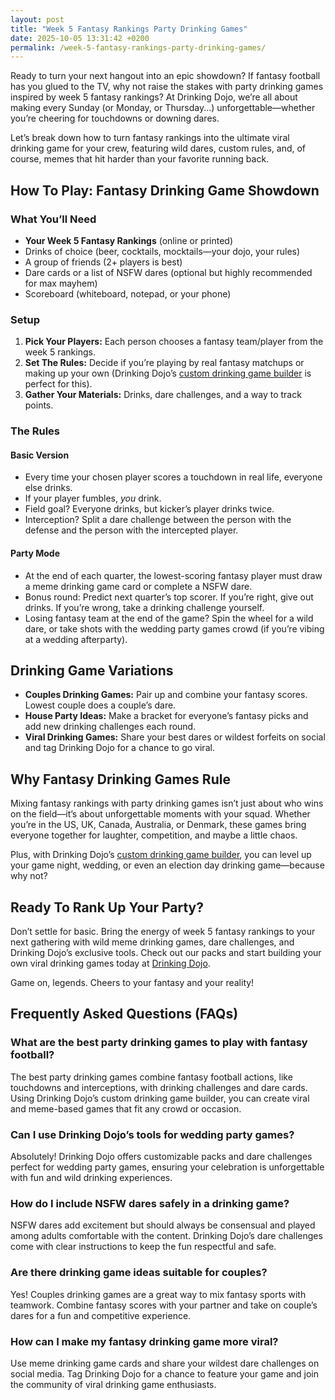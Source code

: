 ```yaml
---
layout: post
title: "Week 5 Fantasy Rankings Party Drinking Games"
date: 2025-10-05 13:31:42 +0200
permalink: /week-5-fantasy-rankings-party-drinking-games/
---
```

Ready to turn your next hangout into an epic showdown? If fantasy football has you glued to the TV, why not raise the stakes with party drinking games inspired by week 5 fantasy rankings? At Drinking Dojo, we’re all about making every Sunday (or Monday, or Thursday...) unforgettable—whether you’re cheering for touchdowns or downing dares.

Let’s break down how to turn fantasy rankings into the ultimate viral drinking game for your crew, featuring wild dares, custom rules, and, of course, memes that hit harder than your favorite running back.

## How To Play: Fantasy Drinking Game Showdown

### What You’ll Need
- **Your Week 5 Fantasy Rankings** (online or printed)
- Drinks of choice (beer, cocktails, mocktails—your dojo, your rules)
- A group of friends (2+ players is best)
- Dare cards or a list of NSFW dares (optional but highly recommended for max mayhem)
- Scoreboard (whiteboard, notepad, or your phone)

### Setup

1. **Pick Your Players:** Each person chooses a fantasy team/player from the week 5 rankings.
2. **Set The Rules:** Decide if you’re playing by real fantasy matchups or making up your own (Drinking Dojo’s [custom drinking game builder](https://drinkingdojo.com) is perfect for this).
3. **Gather Your Materials:** Drinks, dare challenges, and a way to track points.

### The Rules

#### Basic Version

- Every time your chosen player scores a touchdown in real life, everyone else drinks.
- If your player fumbles, *you* drink.
- Field goal? Everyone drinks, but kicker’s player drinks twice.
- Interception? Split a dare challenge between the person with the defense and the person with the intercepted player.

#### Party Mode

- At the end of each quarter, the lowest-scoring fantasy player must draw a meme drinking game card or complete a NSFW dare.
- Bonus round: Predict next quarter’s top scorer. If you’re right, give out drinks. If you’re wrong, take a drinking challenge yourself.
- Losing fantasy team at the end of the game? Spin the wheel for a wild dare, or take shots with the wedding party games crowd (if you’re vibing at a wedding afterparty).

## Drinking Game Variations

- **Couples Drinking Games:** Pair up and combine your fantasy scores. Lowest couple does a couple’s dare.
- **House Party Ideas:** Make a bracket for everyone’s fantasy picks and add new drinking challenges each round.
- **Viral Drinking Games:** Share your best dares or wildest forfeits on social and tag Drinking Dojo for a chance to go viral.

## Why Fantasy Drinking Games Rule

Mixing fantasy rankings with party drinking games isn’t just about who wins on the field—it’s about unforgettable moments with your squad. Whether you’re in the US, UK, Canada, Australia, or Denmark, these games bring everyone together for laughter, competition, and maybe a little chaos. 

Plus, with Drinking Dojo’s [custom drinking game builder](https://drinkingdojo.com), you can level up your game night, wedding, or even an election day drinking game—because why not?

## Ready To Rank Up Your Party?

Don’t settle for basic. Bring the energy of week 5 fantasy rankings to your next gathering with wild meme drinking games, dare challenges, and Drinking Dojo’s exclusive tools. Check out our packs and start building your own viral drinking games today at [Drinking Dojo](https://drinkingdojo.com).

Game on, legends. Cheers to your fantasy and your reality!

## Frequently Asked Questions (FAQs)

### What are the best party drinking games to play with fantasy football?

The best party drinking games combine fantasy football actions, like touchdowns and interceptions, with drinking challenges and dare cards. Using Drinking Dojo’s custom drinking game builder, you can create viral and meme-based games that fit any crowd or occasion.

### Can I use Drinking Dojo’s tools for wedding party games?

Absolutely! Drinking Dojo offers customizable packs and dare challenges perfect for wedding party games, ensuring your celebration is unforgettable with fun and wild drinking experiences.

### How do I include NSFW dares safely in a drinking game?

NSFW dares add excitement but should always be consensual and played among adults comfortable with the content. Drinking Dojo’s dare challenges come with clear instructions to keep the fun respectful and safe.

### Are there drinking game ideas suitable for couples?

Yes! Couples drinking games are a great way to mix fantasy sports with teamwork. Combine fantasy scores with your partner and take on couple’s dares for a fun and competitive experience.

### How can I make my fantasy drinking game more viral?

Use meme drinking game cards and share your wildest dare challenges on social media. Tag Drinking Dojo for a chance to feature your game and join the community of viral drinking game enthusiasts.

<script type="application/ld+json">
{
  "@context": "https://schema.org",
  "@type": "BlogPosting",
  "headline": "Week 5 Fantasy Rankings Party Drinking Games",
  "description": "Learn how to turn your week 5 fantasy football rankings into an unforgettable party drinking game with wild dares, custom rules, and viral meme challenges from Drinking Dojo.",
  "author": {
    "@type": "Person",
    "name": "Drinking Dojo"
  },
  "datePublished": "2024-06-01",
  "mainEntityOfPage": {
    "@type": "WebPage",
    "@id": "https://drinkingdojo.com/blog/week-5-fantasy-rankings-party-drinking-games"
  },
  "publisher": {
    "@type": "Person",
    "name": "Drinking Dojo"
  },
  "keywords": "drinking games, party drinking games, custom drinking game builder, dare challenges, viral drinking games, meme drinking games, fantasy football drinking games, wedding party games, NSFW dares, couples drinking games, house party ideas",
  "inLanguage": "en-US"
}
</script>

<script type="application/ld+json">
{
  "@context": "https://schema.org",
  "@type": "FAQPage",
  "mainEntity": [
    {
      "@type": "Question",
      "name": "What are the best party drinking games to play with fantasy football?",
      "acceptedAnswer": {
        "@type": "Answer",
        "text": "The best party drinking games combine fantasy football actions, like touchdowns and interceptions, with drinking challenges and dare cards. Using Drinking Dojo’s custom drinking game builder, you can create viral and meme-based games that fit any crowd or occasion."
      }
    },
    {
      "@type": "Question",
      "name": "Can I use Drinking Dojo’s tools for wedding party games?",
      "acceptedAnswer": {
        "@type": "Answer",
        "text": "Absolutely! Drinking Dojo offers customizable packs and dare challenges perfect for wedding party games, ensuring your celebration is unforgettable with fun and wild drinking experiences."
      }
    },
    {
      "@type": "Question",
      "name": "How do I include NSFW dares safely in a drinking game?",
      "acceptedAnswer": {
        "@type": "Answer",
        "text": "NSFW dares add excitement but should always be consensual and played among adults comfortable with the content. Drinking Dojo’s dare challenges come with clear instructions to keep the fun respectful and safe."
      }
    },
    {
      "@type": "Question",
      "name": "Are there drinking game ideas suitable for couples?",
      "acceptedAnswer": {
        "@type": "Answer",
        "text": "Yes! Couples drinking games are a great way to mix fantasy sports with teamwork. Combine fantasy scores with your partner and take on couple’s dares for a fun and competitive experience."
      }
    },
    {
      "@type": "Question",
      "name": "How can I make my fantasy drinking game more viral?",
      "acceptedAnswer": {
        "@type": "Answer",
        "text": "Use meme drinking game cards and share your wildest dare challenges on social media. Tag Drinking Dojo for a chance to feature your game and join the community of viral drinking game enthusiasts."
      }
    }
  ]
}
</script>